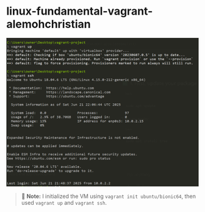 # linux-fundamental-vagrant-alemohchristian

![Screenshot 1](init.png)

> 📝 **Note:** I initialized the VM using `vagrant init ubuntu/bionic64`, then used `vagrant up` and `vagrant ssh`.
